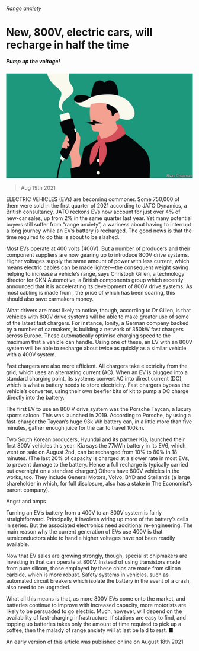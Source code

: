 ###### Range anxiety

# New, 800V, electric cars, will recharge in half the time 

##### Pump up the voltage! 

![image](images/20210821_std001.jpg) 

> Aug 19th 2021 

ELECTRIC VEHICLES (EVs) are becoming commoner. Some 750,000 of them were sold in the first quarter of 2021 according to JATO Dynamics, a British consultancy. JATO reckons EVs now account for just over 4% of new-car sales, up from 2% in the same quarter last year. Yet many potential buyers still suffer from “range anxiety”, a wariness about having to interrupt a long journey while an EV’s battery is recharged. The good news is that the time required to do this is about to be slashed.

Most EVs operate at 400 volts (400V). But a number of producers and their component suppliers are now gearing up to introduce 800V drive systems. Higher voltages supply the same amount of power with less current, which means electric cables can be made lighter—the consequent weight saving helping to increase a vehicle’s range, says Christoph Gillen, a technology director for GKN Automotive, a British components group which recently announced that it is accelerating its development of 800V drive systems. As most cabling is made from , the price of which has been soaring, this should also save carmakers money.


What drivers are most likely to notice, though, according to Dr Gillen, is that vehicles with 800V drive systems will be able to make greater use of some of the latest fast chargers. For instance, Ionity, a German company backed by a number of carmakers, is building a network of 350kW fast chargers across Europe. These automatically optimise charging speed to the maximum that a vehicle can handle. Using one of these, an EV with an 800V system will be able to recharge about twice as quickly as a similar vehicle with a 400V system.

Fast chargers are also more efficient. All chargers take electricity from the grid, which uses an alternating current (AC). When an EV is plugged into a standard charging point, its systems convert AC into direct current (DC), which is what a battery needs to store electricity. Fast chargers bypass the vehicle’s converter, using their own beefier bits of kit to pump a DC charge directly into the battery.

The first EV to use an 800 V drive system was the Porsche Taycan, a luxury sports saloon. This was launched in 2019. According to Porsche, by using a fast-charger the Taycan’s huge 93k Wh battery can, in a little more than five minutes, gather enough juice for the car to travel 100km.

Two South Korean producers, Hyundai and its partner Kia, launched their first 800V vehicles this year. Kia says the 77kWh battery in its EV6, which went on sale on August 2nd, can be recharged from 10% to 80% in 18 minutes. (The last 20% of capacity is charged at a slower rate in most EVs, to prevent damage to the battery. Hence a full recharge is typically carried out overnight on a standard charger.) Others have 800V vehicles in the works, too. They include General Motors, Volvo, BYD and Stellantis (a large shareholder in which, for full disclosure, also has a stake in The Economist’s parent company).

Angst and amps

Turning an EV’s battery from a 400V to an 800V system is fairly straightforward. Principally, it involves wiring up more of the battery’s cells in series. But the associated electronics need additional re-engineering. The main reason why the current generation of EVs use 400V is that semiconductors able to handle higher voltages have not been readily available.

Now that EV sales are growing strongly, though, specialist chipmakers are investing in  that can operate at 800V. Instead of using transistors made from pure silicon, those employed by these chips are made from silicon carbide, which is more robust. Safety systems in vehicles, such as automated circuit breakers which isolate the battery in the event of a crash, also need to be upgraded.

What all this means is that, as more 800V EVs come onto the market, and batteries continue to improve with increased capacity, more motorists are likely to be persuaded to go electric. Much, however, will depend on the availability of fast-charging infrastructure. If stations are easy to find, and topping up batteries takes only the amount of time required to pick up a coffee, then the malady of range anxiety will at last be laid to rest. ■

An early version of this article was published online on August 18th 2021

